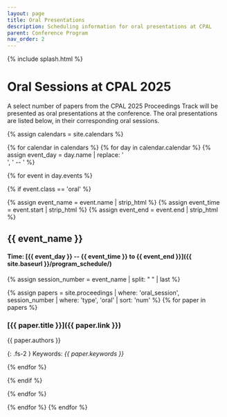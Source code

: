```yaml
---
layout: page
title: Oral Presentations
description: Scheduling information for oral presentations at CPAL
parent: Conference Program
nav_order: 2
---
```


{% include splash.html %}

# Oral Sessions at CPAL 2025

A select number of papers from the CPAL 2025 Proceedings Track will be presented
as oral presentations at the conference. The oral presentations are listed
below, in their corresponding oral sessions.

<!-- Loop over oral sessions in the calendar. -->
{% assign calendars = site.calendars %}

{% for calendar in calendars %}
{% for day in calendar.calendar %}
{% assign event_day = day.name | replace: '<br>', ' -- ' %}

{% for event in day.events %}

{% if event.class == 'oral' %}

<!-- print information for this session. -->
{% assign event_name = event.name | strip_html %}
{% assign event_time = event.start | strip_html %}
{% assign event_end = event.end | strip_html %}
## {{ event_name }}
#### Time: [{{ event_day }} -- {{ event_time }} to {{ event_end }}]({{ site.baseurl }}/program_schedule/)

<!-- print papers for this session. -->
{% assign session_number = event_name | split: " " | last %}

{% assign papers = site.proceedings | where: 'oral_session', session_number | where: 'type', 'oral' | sort: 'num' %}
{% for paper in papers %}

### [{{ paper.title }}]({{ paper.link }})
{{ paper.authors }}

{: .fs-2 }
Keywords: *{{ paper.keywords }}*

{% endfor %}

{% endif %}

{% endfor %}

{% endfor %}
{% endfor %}
